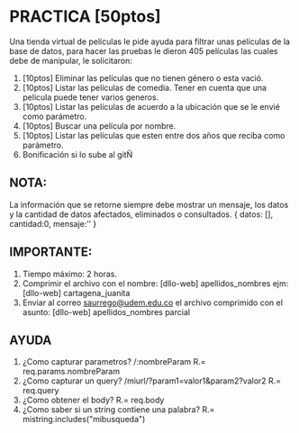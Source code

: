 # PRACTICA [50ptos]

Una tienda virtual de películas le pide ayuda para filtrar unas películas de la base de datos, para hacer las pruebas le dieron 405 películas las cuales debe de manipular, le solicitaron:

1. [10ptos] Eliminar las películas que no tienen género o esta vació.
2. [10ptos] Listar las películas de comedia. Tener en cuenta que una película puede tener varios generos.
3. [10ptos] Listar las películas de acuerdo a la ubicación que se le envié como parámetro.
4. [10ptos] Buscar una película por nombre.
5. [10ptos] Listar las películas que esten entre dos años que reciba como parámetro.
6. Bonificación si lo sube al gitÑ
## NOTA:

La información que se retorne siempre debe mostrar un mensaje, los datos y la cantidad de datos afectados, eliminados o consultados.
{ datos: [], cantidad:0, mensaje:’’ }

## IMPORTANTE:

1. Tiempo máximo: 2 horas.
2. Comprimir el archivo con el nombre: [dllo-web] apellidos_nombres ejm: [dllo-web] cartagena_juanita
3. Enviar al correo saurrego@udem.edu.co el archivo comprimido con el asunto: [dllo-web] apellidos_nombres parcial

## AYUDA

1. ¿Como capturar parametros? /:nombreParam
   R.= req.params.nombreParam
2. ¿Como capturar un query? /miurl/?param1=valor1&param2?valor2
   R.= req.query
3. ¿Como obtener el body?
   R.= req.body
4. ¿Como saber si un string contiene una palabra?
   R.= mistring.includes("mibusqueda")
